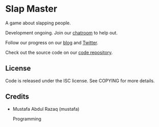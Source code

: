 Slap Master
===========
A game about slapping people.

Development ongoing. Join our [chatroom](https://gelato.krourke.org/) to help out.

Follow our progress on our [blog](/blog/) and
[Twitter](https://twitter.com/gelato_labs).

Check out the source code on our
[code repository](https://github.com/mustafaimam/slap-master).

License
-------
Code is released under the ISC license. See COPYING for more details.

Credits
-------
<ul class="collection">
  <li class="collection-item avatar">
    <span class="title">Mustafa Abdul Razaq (mustafa)</span>
    <p>Programming</p>
    <a href="https://mustafa.kotori.me/" class="secondary-content"><i class="mdi mdi-web"></i></a>
  </li>
</ul>

